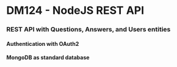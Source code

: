 # DM124 - NodeJS REST API

### REST API with Questions, Answers, and Users entities

#### Authentication with OAuth2

#### MongoDB as standard database
